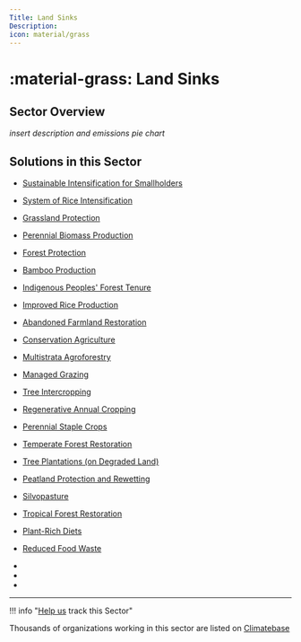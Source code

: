 ```yaml
---
Title: Land Sinks
Description: 
icon: material/grass
---
```


# :material-grass: Land Sinks

## Sector Overview

_insert description and emissions pie chart_


## Solutions in this Sector

- [Sustainable Intensification for Smallholders](../solution-sustainable-intensification-for-smallholders)

- [System of Rice Intensification](../solution-system-of-rice-intensification)

- [Grassland Protection](../solution-grassland-protection)

- [Perennial Biomass Production](../solution-perennial-biomass-production)

- [Forest Protection](../solution-forest-protection)

- [Bamboo Production](../solution-bamboo-production)

- [Indigenous Peoples' Forest Tenure](../solution-indigenous-peoples-forest-tenure)

- [Improved Rice Production](../solution-improved-rice-production)

- [Abandoned Farmland Restoration](../solution-abandoned-farmland-restoration)

- [Conservation Agriculture](../solution-conservation-agriculture)

- [Multistrata Agroforestry](../solution-multistrata-agroforestry)

- [Managed Grazing](../solution-managed-grazing)

- [Tree Intercropping](../solution-tree-intercropping)

- [Regenerative Annual Cropping](../solution-regenerative-annual-cropping)

- [Perennial Staple Crops](../solution-perennial-staple-crops)

- [Temperate Forest Restoration](../solution-temperate-forest-restoration)

- [Tree Plantations (on Degraded Land)](../solution-tree-plantations-(on-degraded-land))

- [Peatland Protection and Rewetting](../solution-peatland-protection-and-rewetting)

- [Silvopasture](../solution-silvopasture)

- [Tropical Forest Restoration](../solution-tropical-forest-restoration)

- [Plant-Rich Diets](../solution-plant-rich-diets)

- [Reduced Food Waste](../solution-reduced-food-waste)

 -
 -
 -

---

!!! info "[Help us](../../contribute) track this Sector"

Thousands of organizations working in this sector are listed on [Climatebase](https://climatebase.org/organizations)
